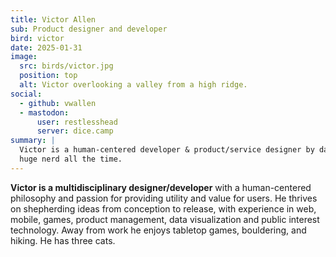 ```yaml
---
title: Victor Allen
sub: Product designer and developer
bird: victor
date: 2025-01-31
image:
  src: birds/victor.jpg
  position: top
  alt: Victor overlooking a valley from a high ridge.
social:
  - github: vwallen
  - mastodon:
      user: restlesshead
      server: dice.camp
summary: |
  Victor is a human-centered developer & product/service designer by day,
  huge nerd all the time.
---
```


**Victor is a multidisciplinary designer/developer** with a human-centered
philosophy and passion for providing utility and value for users.
He thrives on shepherding ideas from conception to release, with
experience in web, mobile, games, product management, data visualization
and public interest technology.
Away from work he enjoys tabletop games, bouldering, and hiking.
He has three cats.
